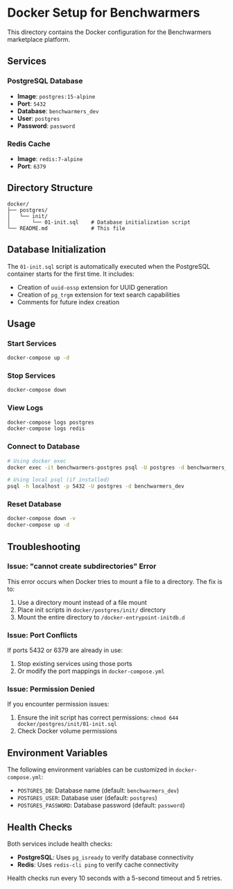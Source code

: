 # Docker Setup for Benchwarmers

This directory contains the Docker configuration for the Benchwarmers marketplace platform.

## Services

### PostgreSQL Database
- **Image**: `postgres:15-alpine`
- **Port**: `5432`
- **Database**: `benchwarmers_dev`
- **User**: `postgres`
- **Password**: `password`

### Redis Cache
- **Image**: `redis:7-alpine`
- **Port**: `6379`

## Directory Structure

```
docker/
├── postgres/
│   └── init/
│       └── 01-init.sql    # Database initialization script
└── README.md              # This file
```

## Database Initialization

The `01-init.sql` script is automatically executed when the PostgreSQL container starts for the first time. It includes:

- Creation of `uuid-ossp` extension for UUID generation
- Creation of `pg_trgm` extension for text search capabilities
- Comments for future index creation

## Usage

### Start Services
```bash
docker-compose up -d
```

### Stop Services
```bash
docker-compose down
```

### View Logs
```bash
docker-compose logs postgres
docker-compose logs redis
```

### Connect to Database
```bash
# Using docker exec
docker exec -it benchwarmers-postgres psql -U postgres -d benchwarmers_dev

# Using local psql (if installed)
psql -h localhost -p 5432 -U postgres -d benchwarmers_dev
```

### Reset Database
```bash
docker-compose down -v
docker-compose up -d
```

## Troubleshooting

### Issue: "cannot create subdirectories" Error
This error occurs when Docker tries to mount a file to a directory. The fix is to:

1. Use a directory mount instead of a file mount
2. Place init scripts in `docker/postgres/init/` directory
3. Mount the entire directory to `/docker-entrypoint-initdb.d`

### Issue: Port Conflicts
If ports 5432 or 6379 are already in use:

1. Stop existing services using those ports
2. Or modify the port mappings in `docker-compose.yml`

### Issue: Permission Denied
If you encounter permission issues:

1. Ensure the init script has correct permissions: `chmod 644 docker/postgres/init/01-init.sql`
2. Check Docker volume permissions

## Environment Variables

The following environment variables can be customized in `docker-compose.yml`:

- `POSTGRES_DB`: Database name (default: `benchwarmers_dev`)
- `POSTGRES_USER`: Database user (default: `postgres`)
- `POSTGRES_PASSWORD`: Database password (default: `password`)

## Health Checks

Both services include health checks:

- **PostgreSQL**: Uses `pg_isready` to verify database connectivity
- **Redis**: Uses `redis-cli ping` to verify cache connectivity

Health checks run every 10 seconds with a 5-second timeout and 5 retries.

